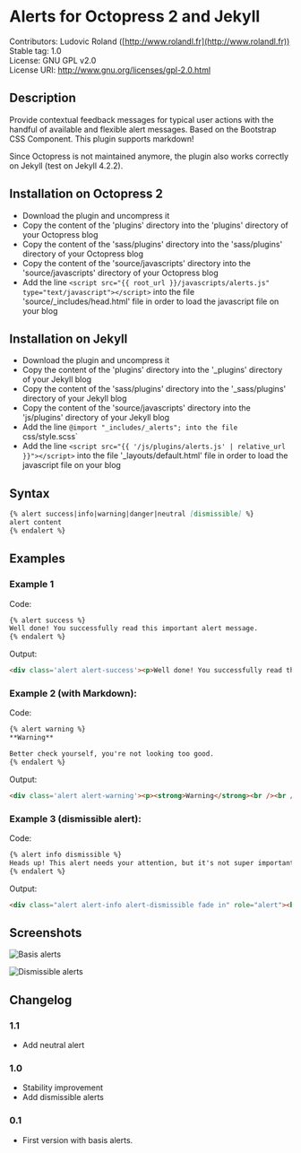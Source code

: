 # Alerts for Octopress 2 and Jekyll

Contributors: Ludovic Roland ([http://www.rolandl.fr](http://www.rolandl.fr))<br/>
Stable tag: 1.0<br/>
License: GNU GPL v2.0<br/>
License URI: http://www.gnu.org/licenses/gpl-2.0.html

## Description
Provide contextual feedback messages for typical user actions with the handful of available and flexible alert messages. Based on the Bootstrap CSS Component. This plugin supports markdown!

Since Octopress is not maintained anymore, the plugin also works correctly on Jekyll (test on Jekyll 4.2.2).

## Installation on Octopress 2

* Download the plugin and uncompress it
* Copy the content of the 'plugins' directory into the 'plugins' directory of your Octopress blog
* Copy the content of the 'sass/plugins' directory into the 'sass/plugins' directory of your Octopress blog
* Copy the content of the 'source/javascripts' directory into the 'source/javascripts' directory of your Octopress blog
* Add the line `<script src="{{ root_url }}/javascripts/alerts.js" type="text/javascript"></script>` into the file 'source/_includes/head.html' file in order to load the javascript file on your blog

## Installation on Jekyll

* Download the plugin and uncompress it
* Copy the content of the 'plugins' directory into the '_plugins' directory of your Jekyll blog
* Copy the content of the 'sass/plugins' directory into the '_sass/plugins' directory of your Jekyll blog
* Copy the content of the 'source/javascripts' directory into the 'js/plugins' directory of your Jekyll blog
* Add the line `@import "_includes/_alerts"; into the file `css/style.scss`
* Add the line `<script src="{{ '/js/plugins/alerts.js' | relative_url }}"></script>` into the file '_layouts/default.html' file in order to load the javascript file on your blog


## Syntax

```md
{% alert success|info|warning|danger|neutral [dismissible] %}
alert content
{% endalert %}
```

## Examples

### Example 1

Code:
```md
{% alert success %}
Well done! You successfully read this important alert message. 
{% endalert %}
```

Output:
```html
<div class='alert alert-success'><p>Well done! You successfully read this important alert message.</p></div>
```

### Example 2 (with Markdown):

Code:
```md
{% alert warning %}
**Warning**

Better check yourself, you're not looking too good.
{% endalert %}
```

Output:
```html
<div class='alert alert-warning'><p><strong>Warning</strong><br /><br />Better check yourself, you're not looking too good.</p></div>
```

### Example 3 (dismissible alert):

Code:
```md
{% alert info dismissible %}
Heads up! This alert needs your attention, but it's not super important.
{% endalert %}
```

Output:
```html
<div class="alert alert-info alert-dismissible fade in" role="alert"><button class="close" data-dismiss="alert" type="button"><span aria-hidden="true">&times;</span><span class="sr-only">Close</span></button><p>Heads up! This alert needs your attention, but it's not super important.</p></div>
```

## Screenshots

![Basis alerts](https://raw.github.com/ludovicroland/alerts-octopress/master/screenshot1.jpg)

![Dismissible alerts](https://raw.github.com/ludovicroland/alerts-octopress/master/screenshot2.jpg)

## Changelog

### 1.1

* Add neutral alert

### 1.0

* Stability improvement
* Add dismissible alerts

### 0.1

* First version with basis alerts.
